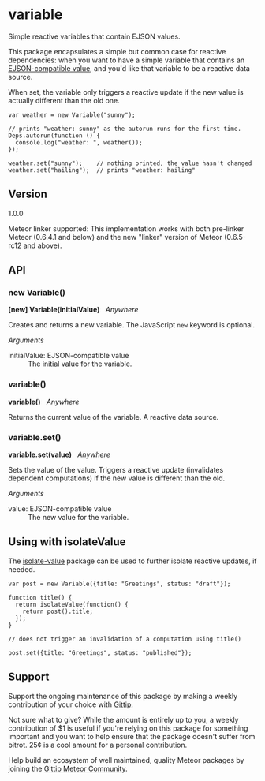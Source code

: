 # variable

Simple reactive variables that contain EJSON values.

This package encapsulates a simple but common case for reactive
dependencies: when you want to have a simple variable that contains an
[EJSON-compatible value](http://docs.meteor.com/#ejson),
and you'd like that variable to be a reactive data source.

When set, the variable only triggers a reactive update if the new
value is actually different than the old one.

```
var weather = new Variable("sunny");

// prints "weather: sunny" as the autorun runs for the first time.
Deps.autorun(function () {
  console.log("weather: ", weather());
});

weather.set("sunny");    // nothing printed, the value hasn't changed
weather.set("hailing");  // prints "weather: hailing"
```


## Version

1.0.0

Meteor linker supported:
This implementation works with both pre-linker Meteor (0.6.4.1 and
below) and the new "linker" version of Meteor (0.6.5-rc12 and above).


## API

### new Variable()

**[new] Variable(initialValue)** &nbsp; *Anywhere*

Creates and returns a new variable.  The JavaScript `new` keyword is
optional.

*Arguments*

<dl>
  <dt>initialValue: EJSON-compatible value</dt>
  <dd>The initial value for the variable.</dd>
</dl>


### variable()

**variable()** &nbsp; *Anywhere*

Returns the current value of the variable.  A reactive data source.


### variable.set()

**variable.set(value)** &nbsp; *Anywhere*

Sets the value of the value.  Triggers a reactive update (invalidates
dependent computations) if the new value is different than the old.

*Arguments*

<dl>
  <dt>value: EJSON-compatible value</dt>
  <dd>The new value for the variable.</dd>
</dl>


## Using with isolateValue

The
[isolate-value](https://atmosphere.meteor.com/package/isolate-value)
package can be used to further isolate reactive updates, if needed.

```
var post = new Variable({title: "Greetings", status: "draft"});

function title() {
  return isolateValue(function() {
    return post().title;
  });
}

// does not trigger an invalidation of a computation using title()

post.set({title: "Greetings", status: "published"});
```


## Support

Support the ongoing maintenance of this package by making a weekly
contribution of your choice with
[Gittip](https://www.gittip.com/awwx/).

Not sure what to give?  While the amount is entirely up to you, a
weekly contribution of $1 is useful if you're relying on this package
for something important and you want to help ensure that the package
doesn't suffer from bitrot.  25&cent; is a cool amount for a personal
contribution.

Help build an ecosystem of well maintained, quality Meteor packages by
joining the
[Gittip Meteor Community](https://www.gittip.com/for/meteor/).
